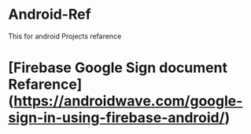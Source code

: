 # Android-Ref
This for android Projects refarence 

# [Firebase Google Sign document Refarence] (https://androidwave.com/google-sign-in-using-firebase-android/)
